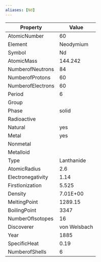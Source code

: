 ```yaml
---
aliases: [Nd]
---
```


| Property          | Value        |
| ----------------- | ------------ |
| AtomicNumber      | 60           |
| Element           | Neodymium    |
| Symbol            | Nd           |
| AtomicMass        | 144.242      |
| NumberofNeutrons  | 84           |
| NumberofProtons   | 60           |
| NumberofElectrons | 60           |
| Period            | 6            |
| Group             |              |
| Phase             | solid        |
| Radioactive       |              |
| Natural           | yes          |
| Metal             | yes          |
| Nonmetal          |              |
| Metalloid         |              |
| Type              | Lanthanide   |
| AtomicRadius      | 2.6          |
| Electronegativity | 1.14         |
| FirstIonization   | 5.525        |
| Density           | 7.01E+00     |
| MeltingPoint      | 1289.15      |
| BoilingPoint      | 3347         |
| NumberOfIsotopes  | 16           |
| Discoverer        | von Welsbach |
| Year              | 1885         |
| SpecificHeat      | 0.19         |
| NumberofShells    | 6            |
